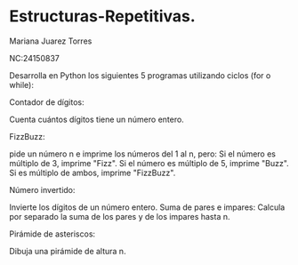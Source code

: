 # Estructuras-Repetitivas.

Mariana Juarez Torres 

NC:24150837

Desarrolla en Python los siguientes 5 programas utilizando ciclos (for o while):

Contador de dígitos:

Cuenta cuántos dígitos tiene un número entero.

FizzBuzz: 

pide un número n e imprime los números del 1 al n, pero:
Si el número es múltiplo de 3, imprime "Fizz".
Si el número es múltiplo de 5, imprime "Buzz".
Si es múltiplo de ambos, imprime "FizzBuzz".

Número invertido:

Invierte los dígitos de un número entero.
Suma de pares e impares:
Calcula por separado la suma de los pares y de los impares hasta n.

Pirámide de asteriscos:

Dibuja una pirámide de altura n.
